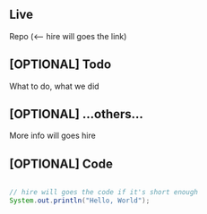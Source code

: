 ## Live
Repo (<-- hire will goes the link)

## [OPTIONAL] Todo
What to do, what we did

## [OPTIONAL] ...others...
More info will goes hire

## [OPTIONAL] Code
```java

// hire will goes the code if it's short enough
System.out.println("Hello, World");

```